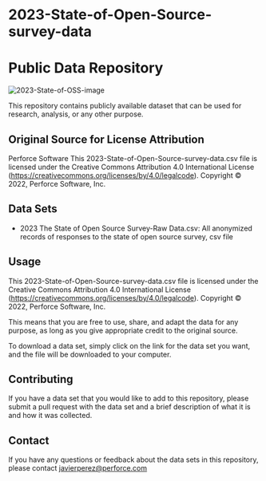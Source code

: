 # 2023-State-of-Open-Source-survey-data
# Public Data Repository
![2023-State-of-OSS-image](https://user-images.githubusercontent.com/5347097/216159262-bc12039d-b9d4-4f8c-9867-0d886058e73e.png)


This repository contains publicly available dataset that can be used for research, analysis, or any other purpose.


## Original Source for License Attribution

Perforce Software
This 2023-State-of-Open-Source-survey-data.csv file is licensed under the Creative Commons Attribution 4.0 International License (https://creativecommons.org/licenses/by/4.0/legalcode).  Copyright © 2022, Perforce Software, Inc.


## Data Sets

- 2023 The State of Open Source Survey-Raw Data.csv: All anonymized records of responses to the state of open source survey, csv file


## Usage

This 2023-State-of-Open-Source-survey-data.csv file is licensed under the Creative Commons Attribution 4.0 International License (https://creativecommons.org/licenses/by/4.0/legalcode).  Copyright © 2022, Perforce Software, Inc.

This means that you are free to use, share, and adapt the data for any purpose, as long as you give appropriate credit to the original source.

To download a data set, simply click on the link for the data set you want, and the file will be downloaded to your computer.


## Contributing

If you have a data set that you would like to add to this repository, please submit a pull request with the data set and a brief description of what it is and how it was collected.


## Contact

If you have any questions or feedback about the data sets in this repository, please contact javierperez@perforce.com

